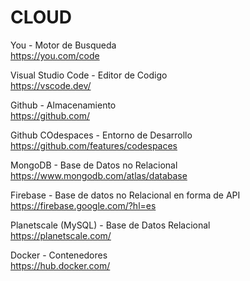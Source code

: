 # CLOUD

You - Motor de Busqueda <br>
https://you.com/code

Visual Studio Code - Editor de Codigo<br>
https://vscode.dev/

Github - Almacenamiento <br>
https://github.com/

Github COdespaces - Entorno de Desarrollo <br>
https://github.com/features/codespaces

MongoDB - Base de Datos no Relacional <br>
https://www.mongodb.com/atlas/database

Firebase - Base de datos no Relacional en forma de API <br>
https://firebase.google.com/?hl=es

Planetscale (MySQL) - Base de Datos Relacional <br>
https://planetscale.com/

Docker - Contenedores <br>
https://hub.docker.com/
